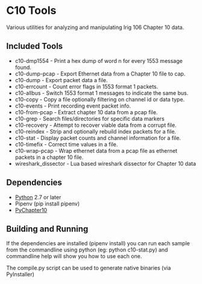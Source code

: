 C10 Tools
=========
Various utilities for analyzing and manipulating Irig 106 Chapter 10 data.

Included Tools
--------------
* c10-dmp1554 - Print a hex dump of word n for every 1553 message found.
* c10-dump-pcap - Export Ethernet data from a Chapter 10 file to cap.
* c10-dump - Export packet data a file.
* c10-errcount - Count error flags in 1553 format 1 packets.
* c10-allbus - Switch 1553 format 1 messages to indicate the same bus.
* c10-copy - Copy a file optionally filtering on channel id or data type.
* c10-events - Print recording event packet info.
* c10-from-pcap - Extract chapter 10 data from a pcap file.
* c10-grep - Search files/directories for specific data markers
* c10-recovery - Attempt to recover viable data from a corrupt file.
* c10-reindex - Strip and optionally rebuild index packets for a file.
* c10-stat - Display packet counts and channel information for a file.
* c10-timefix - Correct time values in a file.
* c10-wrap-pcap - Wrap ethernet data from a pcap file as ethernet packets in a
  chapter 10 file.
* wireshark_dissector - Lua based wireshark dissector for Chapter 10 data

Dependencies
------------
* [Python](http://python.org) 2.7 or later
* Pipenv (pip install pipenv)
* [PyChapter10](https://bitbucket.org/atac-bham/pychapter10)

Building and Running
--------------------
If the dependencies are installed (pipenv install) you can run
each sample from the commandline using python (eg: python c10-stat.py) and
commandline help will show you how to use each one.

The compile.py script can be used to generate native binaries (via PyInstaller)
